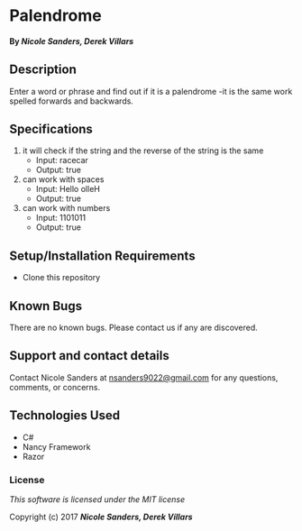 # Palendrome

#### By _**Nicole Sanders, Derek Villars**_

## Description

Enter a word or phrase and find out if it is a palendrome -it is the same work spelled forwards and backwards.

## Specifications

1. it will check if the string and the reverse of the string is the same
    - Input: racecar
    - Output: true
2. can work with spaces
    - Input: Hello olleH
    - Output: true
3. can work with numbers
    - Input: 1101011
    - Output: true


## Setup/Installation Requirements

* Clone this repository

## Known Bugs

There are no known bugs. Please contact us if any are discovered.

## Support and contact details

Contact Nicole Sanders at nsanders9022@gmail.com for any questions, comments, or concerns.

## Technologies Used

* C#
* Nancy Framework
* Razor


### License

*This software is licensed under the MIT license*

Copyright (c) 2017 **_Nicole Sanders, Derek Villars_**
